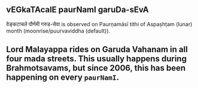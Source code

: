 ## vEGkaTAcalE paurNamI garuDa-sEvA

वेङ्कटाचले पौर्णमी गरुड-सेवा is observed on Paurṇamāsī tithi of Aspaṣhṭam (lunar) month (moonrise/puurvaviddha (default)).

Lord Malayappa rides on Garuda Vahanam in all four mada streets. This usually happens during Brahmotsavams, but since 2006, this has been happening on every `paurNamI`.
---
